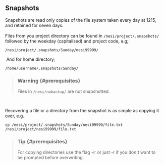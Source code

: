 Snapshots
---------

Snapshots are read only copies of the file system taken every day at
1215, and retained for seven days.\
\
Files from you project directory can be found
in `/nesi/project/.snapshots/` followed by the weekday (capitalised) and
project code, e.g;

    /nesi/project/.snapshots/Sunday/nesi99999/

 And for home directory;

    /home/username/.snapshots/Sunday/

> ### Warning {#prerequisites}
>
> Files in `/nesi/nobackup/` are not snapshotted.

 

Recovering a file or a directory from the snapshot is as simple as
copying it over, e.g.

    cp /nesi/project/.snapshots/Sunday/nesi99999/file.txt /nesi/project/nesi99999/file.txt

> ### Tip {#prerequisites}
>
> For copying directories use the flag -ir or just -r if you don\'t want
> to be prompted before overwriting.
